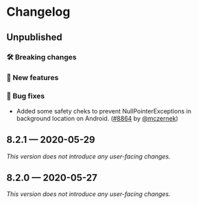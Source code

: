 # Changelog

## Unpublished

### 🛠 Breaking changes

### 🎉 New features

### 🐛 Bug fixes

- Added some safety cheks to prevent NullPointerExceptions in background location on Android. ([#8864](https://github.com/expo/expo/pull/8864) by [@mczernek](https://github.com/mczernek))

## 8.2.1 — 2020-05-29

*This version does not introduce any user-facing changes.*

## 8.2.0 — 2020-05-27

*This version does not introduce any user-facing changes.*
